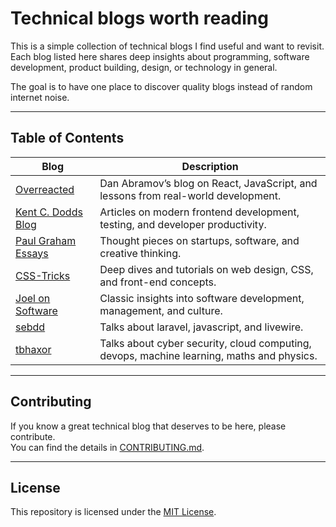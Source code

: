 # Technical blogs worth reading

This is a simple collection of technical blogs I find useful and want to revisit.  
Each blog listed here shares deep insights about programming, software development, product building, design, or technology in general.

The goal is to have one place to discover quality blogs instead of random internet noise.

---

## Table of Contents

| Blog | Description |
|------------|-------------|
| [Overreacted](https://overreacted.io/) | Dan Abramov’s blog on React, JavaScript, and lessons from real-world development. |
| [Kent C. Dodds Blog](https://kentcdodds.com/blog) | Articles on modern frontend development, testing, and developer productivity. |
| [Paul Graham Essays](http://paulgraham.com/articles.html) | Thought pieces on startups, software, and creative thinking. |
| [CSS-Tricks](https://css-tricks.com/) | Deep dives and tutorials on web design, CSS, and front-end concepts. |
| [Joel on Software](https://www.joelonsoftware.com/) | Classic insights into software development, management, and culture. |
| [sebdd](https://sebastiandedeyne.com/) | Talks about laravel, javascript, and livewire. |
| [tbhaxor](https://tbhaxor.com/) | Talks about cyber security, cloud computing, devops, machine learning, maths and physics. |

---

## Contributing

If you know a great technical blog that deserves to be here, please contribute.  
You can find the details in [CONTRIBUTING.md](CONTRIBUTING.md).

---

## License

This repository is licensed under the [MIT License](LICENSE).
